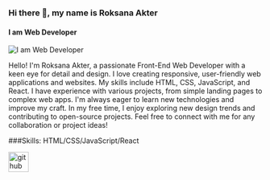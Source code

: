 
### Hi there 👋, my name is Roksana Akter
#### I am Web Developer
![I am Web Developer](https://scontent.fdac3-1.fna.fbcdn.net/v/t39.30808-6/339329021_1168703940498006_9166005130461121831_n.jpg?stp=dst-jpg_s960x960&_nc_cat=105&ccb=1-7&_nc_sid=cc71e4&_nc_eui2=AeFTSw6x-3w7rGvS2_YouAhlsp69m8--TWuynr2bz75Na61H17J-_Yo2b4LbU_ctx1n7UkCvX2DQw8jtmSkR5itC&_nc_ohc=iQxXWoUuvBEQ7kNvgGeQY-n&_nc_zt=23&_nc_ht=scontent.fdac3-1.fna&oh=00_AYDMzX8-ytKLRtzmhhccid6pX7hto3MJKpUw7uAAaJEShA&oe=668943D5)

Hello! I'm Roksana Akter, a passionate Front-End Web Developer with a keen eye for detail and design. I love creating responsive, user-friendly web applications and websites. My skills include HTML, CSS, JavaScript, and React. I have experience with various projects, from simple landing pages to complex web apps. I'm always eager to learn new technologies and improve my craft. In my free time, I enjoy exploring new design trends and contributing to open-source projects. Feel free to connect with me for any collaboration or project ideas!

###Skills:
HTML/CSS/JavaScript/React



[<img src='https://cdn.jsdelivr.net/npm/simple-icons@3.0.1/icons/github.svg' alt='github' height='40'>](https://github.com/https://github.com/roksana35)  



